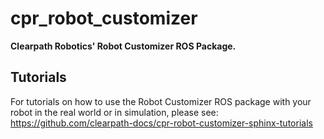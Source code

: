 # cpr_robot_customizer
**Clearpath Robotics' Robot Customizer ROS Package.**

## Tutorials

For tutorials on how to use the Robot Customizer ROS package with your robot in the real world or in simulation, please see: https://github.com/clearpath-docs/cpr-robot-customizer-sphinx-tutorials